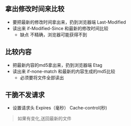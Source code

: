## 拿出修改时间来比较
- 要把最新的修改时间拿出来，扔到浏览器端 Last-Modified
- 读出来 if-Modified-Since 和最新的修改时间比较
    - 缺点 不精确，浏览器可能获得不到

## 比较内容
- 把最新内容的md5拿出来，扔到浏览器端 Etag
- 读出来 if-none-match 和最新的内容生成的md5比较
    - 必须要将文件全部读出

## 干脆不发请求
- 设置请求头 Expires（毫秒） Cache-control(秒)

> 如果有变化,送回最新的文件